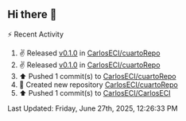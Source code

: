 ## Hi there 👋

⚡ Recent Activity
<!--RECENT_ACTIVITY:start-->
1. ✌️ Released [v0.1.0](https://github.com/CarlosECI/cuartoRepo/releases/tag/v0.1.0) in [CarlosECI/cuartoRepo](https://github.com/CarlosECI/cuartoRepo)<br>
2. ✌️ Released [v0.1.0](https://github.com/CarlosECI/cuartoRepo/releases/tag/v0.1.0) in [CarlosECI/cuartoRepo](https://github.com/CarlosECI/cuartoRepo)<br>
3. ⬆️ Pushed 1 commit(s) to [CarlosECI/cuartoRepo](https://github.com/CarlosECI/cuartoRepo)<br>
4. 📔 Created new repository [CarlosECI/cuartoRepo](https://github.com/CarlosECI/cuartoRepo)<br>
5. ⬆️ Pushed 1 commit(s) to [CarlosECI/CarlosECI](https://github.com/CarlosECI/CarlosECI)<br>
<!--RECENT_ACTIVITY:end-->
<!--RECENT_ACTIVITY:last_update-->
Last Updated: Friday, June 27th, 2025, 12:26:33 PM
<!--RECENT_ACTIVITY:last_update_end-->
